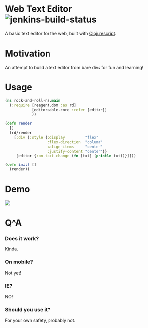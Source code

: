 # Web Text Editor ![jenkins-build-status](https://byggarn.erkanp.dev/job/editoreable/badge/icon "")

A basic text editor for the web, built with [Clojurescript](https://clojurescript.org/).

# Motivation

An attempt to build a text editor from bare divs for fun and learning!

# Usage
```clojure
(ns rock-and-roll-ns.main
  (:require [reagent.dom :as rd]
            [editoreable.core :refer [editor]]
            ))

(defn render
  []
  (rd/render
    [:div {:style {:display         "flex"
                   :flex-direction  "column"
                   :align-items     "center"
                   :justify-content "center"}}
     [editor {:on-text-change (fn [txt] (println txt))}]]))

(defn init! []
  (render))
```

# Demo
![](demo.gif)

# Q^A
### Does it work?
Kinda.

### On mobile?
Not yet! 

### IE? 
NO!

### Should you use it?
For your own safety, probably not. 



